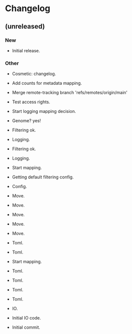 # Changelog

## (unreleased)

### New

* Initial release.

### Other

* Cosmetic: changelog.

* Add counts for metadata mapping.

* Merge remote-tracking branch 'refs/remotes/origin/main'

* Test access rights.

* Start logging mapping decision.

* Genome? yes!

* Filtering ok.

* Logging.

* Filtering ok.

* Logging.

* Start mapping.

* Getting default filtering config.

* Config.

* Move.

* Move.

* Move.

* Move.

* Move.

* Toml.

* Toml.

* Start mapping.

* Toml.

* Toml.

* Toml.

* Toml.

* IO.

* Initial IO code.

* Initial commit.
